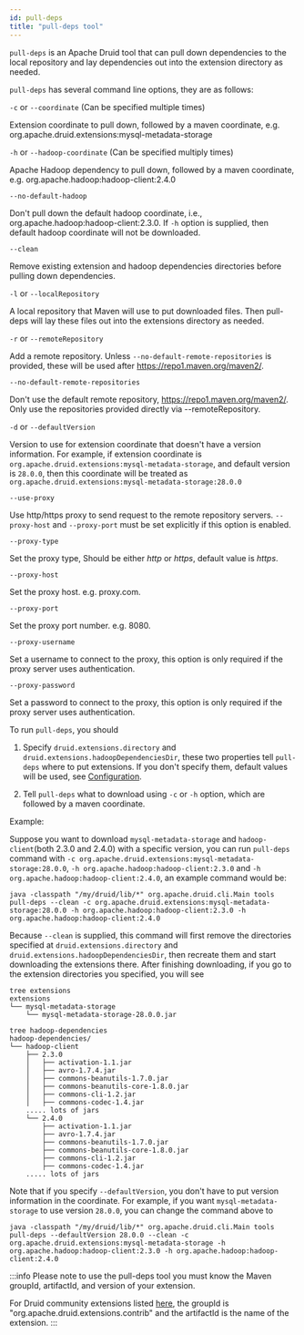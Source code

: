 ```yaml
---
id: pull-deps
title: "pull-deps tool"
---
```


<!--
  ~ Licensed to the Apache Software Foundation (ASF) under one
  ~ or more contributor license agreements.  See the NOTICE file
  ~ distributed with this work for additional information
  ~ regarding copyright ownership.  The ASF licenses this file
  ~ to you under the Apache License, Version 2.0 (the
  ~ "License"); you may not use this file except in compliance
  ~ with the License.  You may obtain a copy of the License at
  ~
  ~   http://www.apache.org/licenses/LICENSE-2.0
  ~
  ~ Unless required by applicable law or agreed to in writing,
  ~ software distributed under the License is distributed on an
  ~ "AS IS" BASIS, WITHOUT WARRANTIES OR CONDITIONS OF ANY
  ~ KIND, either express or implied.  See the License for the
  ~ specific language governing permissions and limitations
  ~ under the License.
  -->


`pull-deps` is an Apache Druid tool that can pull down dependencies to the local repository and lay dependencies out into the extension directory as needed.

`pull-deps` has several command line options, they are as follows:

`-c` or `--coordinate` (Can be specified multiple times)

Extension coordinate to pull down, followed by a maven coordinate, e.g. org.apache.druid.extensions:mysql-metadata-storage

`-h` or `--hadoop-coordinate` (Can be specified multiply times)

Apache Hadoop dependency to pull down, followed by a maven coordinate, e.g. org.apache.hadoop:hadoop-client:2.4.0

`--no-default-hadoop`

Don't pull down the default hadoop coordinate, i.e., org.apache.hadoop:hadoop-client:2.3.0. If `-h` option is supplied, then default hadoop coordinate will not be downloaded.

`--clean`

Remove existing extension and hadoop dependencies directories before pulling down dependencies.

`-l` or `--localRepository`

A local repository that Maven will use to put downloaded files. Then pull-deps will lay these files out into the extensions directory as needed.

`-r` or `--remoteRepository`

Add a remote repository. Unless `--no-default-remote-repositories` is provided, these will be used after https://repo1.maven.org/maven2/.

`--no-default-remote-repositories`

Don't use the default remote repository, https://repo1.maven.org/maven2/. Only use the repositories provided directly via --remoteRepository.

`-d` or `--defaultVersion`

Version to use for extension coordinate that doesn't have a version information. For example, if extension coordinate is `org.apache.druid.extensions:mysql-metadata-storage`, and default version is `28.0.0`, then this coordinate will be treated as `org.apache.druid.extensions:mysql-metadata-storage:28.0.0`

`--use-proxy`

Use http/https proxy to send request to the remote repository servers. `--proxy-host` and `--proxy-port` must be set explicitly if this option is enabled.

`--proxy-type`

Set the proxy type, Should be either *http* or *https*, default value is *https*.

`--proxy-host`

Set the proxy host. e.g. proxy.com.

`--proxy-port`

Set the proxy port number. e.g. 8080.

`--proxy-username`

Set a username to connect to the proxy, this option is only required if the proxy server uses authentication.

`--proxy-password`

Set a password to connect to the proxy, this option is only required if the proxy server uses authentication.

To run `pull-deps`, you should

1) Specify `druid.extensions.directory` and `druid.extensions.hadoopDependenciesDir`, these two properties tell `pull-deps` where to put extensions. If you don't specify them,  default values will be used, see [Configuration](../configuration/index.md).

2) Tell `pull-deps` what to download using `-c` or `-h` option, which are followed by a maven coordinate.

Example:

Suppose you want to download ```mysql-metadata-storage``` and ```hadoop-client```(both 2.3.0 and 2.4.0) with a specific version, you can run `pull-deps` command with `-c org.apache.druid.extensions:mysql-metadata-storage:28.0.0`, `-h org.apache.hadoop:hadoop-client:2.3.0` and `-h org.apache.hadoop:hadoop-client:2.4.0`, an example command would be:

```
java -classpath "/my/druid/lib/*" org.apache.druid.cli.Main tools pull-deps --clean -c org.apache.druid.extensions:mysql-metadata-storage:28.0.0 -h org.apache.hadoop:hadoop-client:2.3.0 -h org.apache.hadoop:hadoop-client:2.4.0
```

Because `--clean` is supplied, this command will first remove the directories specified at `druid.extensions.directory` and `druid.extensions.hadoopDependenciesDir`, then recreate them and start downloading the extensions there. After finishing downloading, if you go to the extension directories you specified, you will see

```
tree extensions
extensions
└── mysql-metadata-storage
    └── mysql-metadata-storage-28.0.0.jar
```

```
tree hadoop-dependencies
hadoop-dependencies/
└── hadoop-client
    ├── 2.3.0
    │   ├── activation-1.1.jar
    │   ├── avro-1.7.4.jar
    │   ├── commons-beanutils-1.7.0.jar
    │   ├── commons-beanutils-core-1.8.0.jar
    │   ├── commons-cli-1.2.jar
    │   ├── commons-codec-1.4.jar
    ..... lots of jars
    └── 2.4.0
        ├── activation-1.1.jar
        ├── avro-1.7.4.jar
        ├── commons-beanutils-1.7.0.jar
        ├── commons-beanutils-core-1.8.0.jar
        ├── commons-cli-1.2.jar
        ├── commons-codec-1.4.jar
    ..... lots of jars
```

Note that if you specify `--defaultVersion`, you don't have to put version information in the coordinate. For example, if you want `mysql-metadata-storage` to use version `28.0.0`,  you can change the command above to

```
java -classpath "/my/druid/lib/*" org.apache.druid.cli.Main tools pull-deps --defaultVersion 28.0.0 --clean -c org.apache.druid.extensions:mysql-metadata-storage -h org.apache.hadoop:hadoop-client:2.3.0 -h org.apache.hadoop:hadoop-client:2.4.0
```

:::info
 Please note to use the pull-deps tool you must know the Maven groupId, artifactId, and version of your extension.

 For Druid community extensions listed [here](../configuration/extensions.md), the groupId is "org.apache.druid.extensions.contrib" and the artifactId is the name of the extension.
:::
